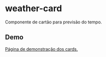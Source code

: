 # weather-card
Componente de cartão para previsão do tempo.

## Demo
[Página de demonstração dos cards.](https://vicentecalfo.github.io/weather-card/dist/weather-card/)
